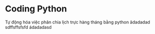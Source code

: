 # Coding Python
 Tự động hóa việc phân chia lịch trực hàng tháng bằng python
âdadadad
sdffsffsfsfd
ádadadasd